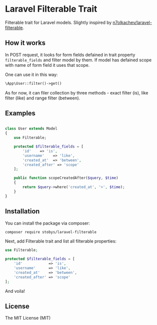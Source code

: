 # Laravel Filterable Trait
Filterable trait for Laravel models. Slightly inspired by
<a href="https://github.com/n7olkachev/laravel-filterable">n7olkachev/laravel-filterable</a>.


## How it works

In POST request, it looks for form fields defained in trait property `filterable_fields` and filter model by them.
If model has defained scope with name of form field it uses that scope.

One can use it in this way:

```php
\App\User::filter()->get()
```

As for now, it can filer collection by three methods - exact filter (is), like filter (like) and range filter (between).


## Examples

```php

class User extends Model
{
    use Filterable;

    protected $filterable_fields = [
        'id'    => 'is',
        'username'    => 'like',
        'created_at'  => 'between',
        'created_after'	=> 'scope'
    ];

    public function scopeCreatedAfter($query, $time)
    {
        return $query->where('created_at', '>', $time);
    }
}
```


## Installation

You can install the package via composer:

``` bash
composer require stobys/laravel-filterable
```

Next, add Filterable trait and list all filterable properties:

```php
use Filterable;

protected $filterable_fields = [
	'id'			=> 'is',
	'username'		=> 'like',
	'created_at'	=> 'between',
	'created_after'	=> 'scope'
];
```

And voila!



## License

The MIT License (MIT)
